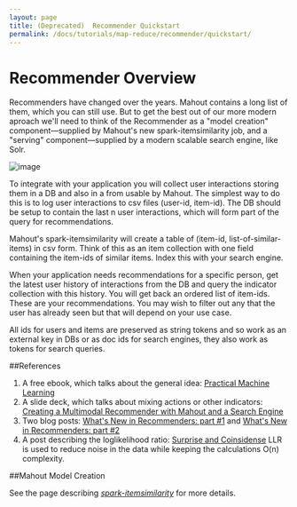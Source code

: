 ```yaml
---
layout: page
title: (Deprecated)  Recommender Quickstart
permalink: /docs/tutorials/map-reduce/recommender/quickstart/
---
```


# Recommender Overview

Recommenders have changed over the years. Mahout contains a long list of them, which you can still use. But to get the best  out of our more modern aproach we'll need to think of the Recommender as a "model creation" component&mdash;supplied by Mahout's new spark-itemsimilarity job, and a "serving" component&mdash;supplied by a modern scalable search engine, like Solr.

![image](http://i.imgur.com/fliHMBo.png)

To integrate with your application you will collect user interactions storing them in a DB and also in a from usable by Mahout. The simplest way to do this is to log user interactions to csv files (user-id, item-id). The DB should be setup to contain the last n user interactions, which will form part of the query for recommendations.

Mahout's spark-itemsimilarity will create a table of (item-id, list-of-similar-items) in csv form. Think of this as an item collection with one field containing the item-ids of similar items. Index this with your search engine. 

When your application needs recommendations for a specific person, get the latest user history of interactions from the DB and query the indicator collection with this history. You will get back an ordered list of item-ids. These are your recommendations. You may wish to filter out any that the user has already seen but that will depend on your use case.

All ids for users and items are preserved as string tokens and so work as an external key in DBs or as doc ids for search engines, they also work as tokens for search queries.

##References

1. A free ebook, which talks about the general idea: [Practical Machine Learning](https://www.mapr.com/practical-machine-learning)
2. A slide deck, which talks about mixing actions or other indicators: [Creating a Multimodal Recommender with Mahout and a Search Engine](http://occamsmachete.com/ml/2014/10/07/creating-a-unified-recommender-with-mahout-and-a-search-engine/)
3. Two blog posts: [What's New in Recommenders: part #1](http://occamsmachete.com/ml/2014/08/11/mahout-on-spark-whats-new-in-recommenders/)
and  [What's New in Recommenders: part #2](http://occamsmachete.com/ml/2014/09/09/mahout-on-spark-whats-new-in-recommenders-part-2/)
3. A post describing the loglikelihood ratio:  [Surprise and Coinsidense](http://tdunning.blogspot.com/2008/03/surprise-and-coincidence.html)  LLR is used to reduce noise in the data while keeping the calculations O(n) complexity.

##Mahout Model Creation

See the page describing [*spark-itemsimilarity*](http://mahout.apache.org/users/recommender/intro-cooccurrence-spark.html) for more details.